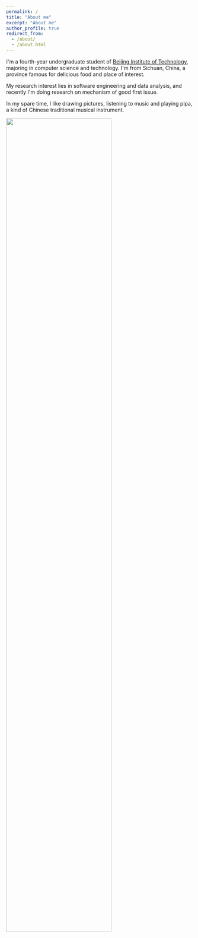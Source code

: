 ```yaml
---
permalink: /
title: "About me"
excerpt: "About me"
author_profile: true
redirect_from: 
  - /about/
  - /about.html
---
```


I'm a fourth-year undergraduate student of [Beijing Institute of Technology](https://www.bit.edu.cn/), majoring in computer science and technology. I'm from Sichuan, China, a province famous for delicious food and place of interest.

My research interest lies in software engineering and data analysis, and recently I'm doing research on mechanism of good first issue.

In my spare time, I like drawing pictures, listening to music and playing pipa, a kind of Chinese traditional musical instrument.

<img src='/images/painting.png' width="75%" height="75%">
